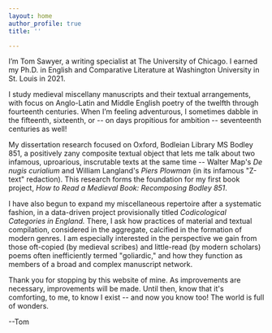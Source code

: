 ```yaml
---
layout: home
author_profile: true
title: ''

---
```

I’m Tom Sawyer, a writing specialist at The University of Chicago. I earned my Ph.D. in English and Comparative Literature at Washington University in St. Louis in 2021.

I study medieval miscellany manuscripts and their textual arrangements, with focus on Anglo-Latin and Middle English poetry of the twelfth through fourteenth centuries. When I’m feeling adventurous, I sometimes dabble in the fifteenth, sixteenth, or -- on days propitious for ambition -- seventeenth centuries as well!

My dissertation research focused on Oxford, Bodleian Library MS Bodley 851, a positively zany composite textual object that lets me talk about two infamous, uproarious, inscrutable texts at the same time -- Walter Map's _De nugis curialium_ and William Langland's _Piers Plowman_ (in its infamous "Z-text" redaction). This research forms the foundation for my first book project, _How to Read a Medieval Book: Recomposing Bodley 851_.

I have also begun to expand my miscellaneous repertoire after a systematic fashion, in a data-driven project provisionally titled _Codicological Categories in England._ There, I ask how practices of material and textual compilation, considered in the aggregate, calcified in the formation of modern genres. I am especially interested in the perspective we gain from those oft-copied (by medieval scribes) and little-read (by modern scholars) poems often inefficiently termed "goliardic," and how they function as members of a broad and complex manuscript network.

Thank you for stopping by this website of mine. As improvements are necessary, improvements will be made. Until then, know that it's comforting, to me, to know I exist -- and now you know too! The world is full of wonders.

\--Tom